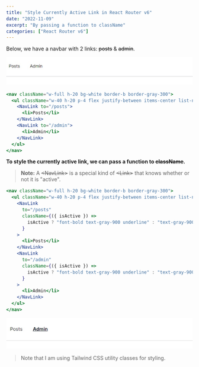 ```yaml
---
title: "Style Currently Active Link in React Router v6"
date: "2022-11-09"
excerpt: "By passing a function to className"
categories: ["React Router v6"]
---
```


Below, we have a navbar with 2 links: ~~posts~~ & ~~admin~~.

![Navbar](../images/NavLink/Navbar.jpg)

```jsx {numberLines, 3-8}
<nav className="w-full h-20 bg-white border-b border-gray-300">
  <ul className="w-40 h-20 p-4 flex justify-between items-center list-none">
    <NavLink to="/posts">
      <li>Posts</li>
    </NavLink>
    <NavLink to="/admin">
      <li>Admin</li>
    </NavLink>
  </ul>
</nav>
```

**To style the currently active link, we can pass a function to ~~className~~.**

> **Note:** A ~~\<NavLink>~~ is a special kind of ~~\<Link>~~ that knows whether or not it is "active".

```jsx {numberLines, 5-7, 13-15}
<nav className="w-full h-20 bg-white border-b border-gray-300">
  <ul className="w-40 h-20 p-4 flex justify-between items-center list-none">
    <NavLink
      to="/posts"
      className={({ isActive }) =>
        isActive ? "font-bold text-gray-900 underline" : "text-gray-900"
      }
    >
      <li>Posts</li>
    </NavLink>
    <NavLink
      to="/admin"
      className={({ isActive }) =>
        isActive ? "font-bold text-gray-900 underline" : "text-gray-900"
      }
    >
      <li>Admin</li>
    </NavLink>
  </ul>
</nav>
```

![Navbar with active link](../images/NavLink/ActiveLink.jpg)

> Note that I am using Tailwind CSS utility classes for styling.

